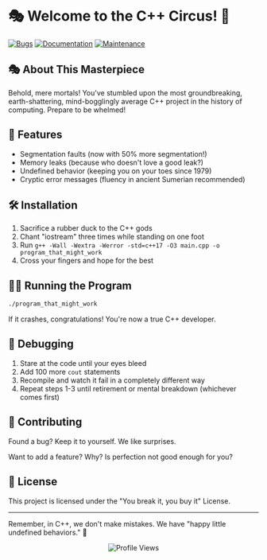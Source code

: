 # 🎭 Welcome to the C++ Circus! 🎪

[![Bugs](https://img.shields.io/badge/bugs-feature-brightgreen.svg)](https://www.wikihow.com/Deal-With-Stress)
[![Documentation](https://img.shields.io/badge/docs-lol%20what%20docs%3F-red.svg)](https://en.wikipedia.org/wiki/Confusion)
[![Maintenance](https://img.shields.io/badge/Maintained%3F-you%20bet%20(sarcastically)-blue.svg)](https://www.youtube.com/watch?v=dQw4w9WgXcQ)

## 🎭 About This Masterpiece

Behold, mere mortals! You've stumbled upon the most groundbreaking, earth-shattering, mind-bogglingly average C++ project in the history of computing. Prepare to be whelmed!

## 🚀 Features

- Segmentation faults (now with 50% more segmentation!)
- Memory leaks (because who doesn't love a good leak?)
- Undefined behavior (keeping you on your toes since 1979)
- Cryptic error messages (fluency in ancient Sumerian recommended)

## 🛠 Installation

1. Sacrifice a rubber duck to the C++ gods
2. Chant "iostream" three times while standing on one foot
3. Run `g++ -Wall -Wextra -Werror -std=c++17 -O3 main.cpp -o program_that_might_work`
4. Cross your fingers and hope for the best

## 🏃‍♂️ Running the Program

```bash
./program_that_might_work
```

If it crashes, congratulations! You're now a true C++ developer.

## 🐛 Debugging

1. Stare at the code until your eyes bleed
2. Add 100 more `cout` statements
3. Recompile and watch it fail in a completely different way
4. Repeat steps 1-3 until retirement or mental breakdown (whichever comes first)

## 🤝 Contributing

Found a bug? Keep it to yourself. We like surprises.

Want to add a feature? Why? Is perfection not good enough for you?

## 📜 License

This project is licensed under the "You break it, you buy it" License. 

---

Remember, in C++, we don't make mistakes. We have "happy little undefined behaviors." 🎨


<p align="center">
    <img src="https://visitcount.itsvg.in/api?id=Cpp-programs&label=Profile%20Views&color=6&icon=1&pretty=true" alt="Profile Views"/>
</p>
